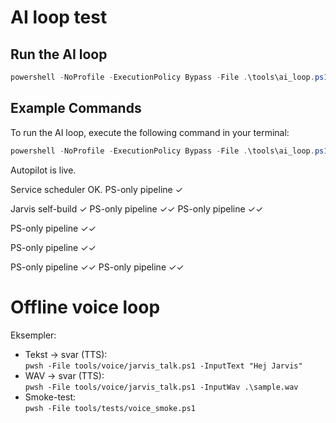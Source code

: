 ﻿# AI loop test

## Run the AI loop
```powershell
powershell -NoProfile -ExecutionPolicy Bypass -File .\tools\ai_loop.ps1
```

## Example Commands
To run the AI loop, execute the following command in your terminal:
```powershell
powershell -NoProfile -ExecutionPolicy Bypass -File .\tools\ai_loop.ps1
```
Autopilot is live.

Service scheduler OK.
PS-only pipeline ✓

Jarvis self-build ✓
PS-only pipeline ✓✓
PS-only pipeline ✓✓






PS-only pipeline ✓✓


PS-only pipeline ✓✓

PS-only pipeline ✓✓
PS-only pipeline ✓✓


# Offline voice loop

Eksempler:
- Tekst → svar (TTS):  
  `pwsh -File tools/voice/jarvis_talk.ps1 -InputText "Hej Jarvis"`
- WAV → svar (TTS):  
  `pwsh -File tools/voice/jarvis_talk.ps1 -InputWav .\sample.wav`
- Smoke-test:  
  `pwsh -File tools/tests/voice_smoke.ps1`








